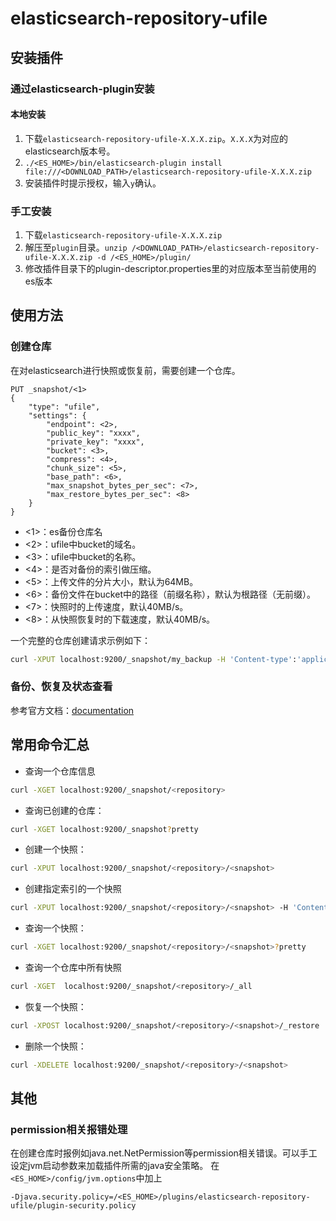 # elasticsearch-repository-ufile

## 安装插件

### 通过elasticsearch-plugin安装

#### 本地安装

1. 下载`elasticsearch-repository-ufile-X.X.X.zip`。`X.X.X`为对应的elasticsearch版本号。
2. `./<ES_HOME>/bin/elasticsearch-plugin install file:///<DOWNLOAD_PATH>/elasticsearch-repository-ufile-X.X.X.zip`
3. 安装插件时提示授权，输入`y`确认。

### 手工安装

1. 下载`elasticsearch-repository-ufile-X.X.X.zip`
2. 解压至`plugin`目录。`unzip /<DOWNLOAD_PATH>/elasticsearch-repository-ufile-X.X.X.zip -d /<ES_HOME>/plugin/`
3. 修改插件目录下的plugin-descriptor.properties里的对应版本至当前使用的es版本

## 使用方法

### 创建仓库

在对elasticsearch进行快照或恢复前，需要创建一个仓库。

```
PUT _snapshot/<1> 
{
    "type": "ufile",
    "settings": {
        "endpoint": <2>,
        "public_key": "xxxx", 
        "private_key": "xxxx", 
        "bucket": <3>,
        "compress": <4>,
        "chunk_size": <5>,
        "base_path": <6>,
        "max_snapshot_bytes_per_sec": <7>,
        "max_restore_bytes_per_sec": <8>
    }
}
```

* <1>：es备份仓库名
* <2>：ufile中bucket的域名。
* <3>：ufile中bucket的名称。
* <4>：是否对备份的索引做压缩。
* <5>：上传文件的分片大小，默认为64MB。
* <6>：备份文件在bucket中的路径（前缀名称），默认为根路径（无前缀）。
* <7>：快照时的上传速度，默认40MB/s。
* <8>：从快照恢复时的下载速度，默认40MB/s。

一个完整的仓库创建请求示例如下：

```bash
curl -XPUT localhost:9200/_snapshot/my_backup -H 'Content-type':'application/json' -d'{"type": "ufile","settings": {"endpoint": "estest.cn-bj.ufileos.com","public_key": "TOKEN_XXXXXXXX-XXXX-XXXX-XXXX-XXXXXXXXXXXX","private_key": "XXXXXXXX-XXXX-XXXX-XXXX-XXXXXXXXXXXX","bucket": "estest", "compress": true, "chunk_size":"50mb", "base_path": "es", "max_snapshot_bytes_per_sec": "20mb", "max_restore_bytes_per_sec": "20mb"}}'
```

### 备份、恢复及状态查看

参考官方文档：[documentation](https://www.elastic.co/guide/en/elasticsearch/reference/current/modules-snapshots.html)

## 常用命令汇总

* 查询一个仓库信息
```bash
curl -XGET localhost:9200/_snapshot/<repository>
```

* 查询已创建的仓库：
```bash
curl -XGET localhost:9200/_snapshot?pretty
```

* 创建一个快照：
```bash
curl -XPUT localhost:9200/_snapshot/<repository>/<snapshot>
```

* 创建指定索引的一个快照
```bash
curl -XPUT localhost:9200/_snapshot/<repository>/<snapshot> -H 'Content-type':'application/json' -d'{"indices": "<index1>[,index2]..."}'
```

* 查询一个快照：
```bash
curl -XGET localhost:9200/_snapshot/<repository>/<snapshot>?pretty
```

* 查询一个仓库中所有快照
```bash
curl -XGET  localhost:9200/_snapshot/<repository>/_all
```

* 恢复一个快照：
```bash
curl -XPOST localhost:9200/_snapshot/<repository>/<snapshot>/_restore
```

* 删除一个快照：
```bash
curl -XDELETE localhost:9200/_snapshot/<repository>/<snapshot>
```

## 其他

### permission相关报错处理

在创建仓库时报例如java.net.NetPermission等permission相关错误。可以手工设定jvm启动参数来加载插件所需的java安全策略。
在`<ES_HOME>/config/jvm.options`中加上

```
-Djava.security.policy=/<ES_HOME>/plugins/elasticsearch-repository-ufile/plugin-security.policy
```
